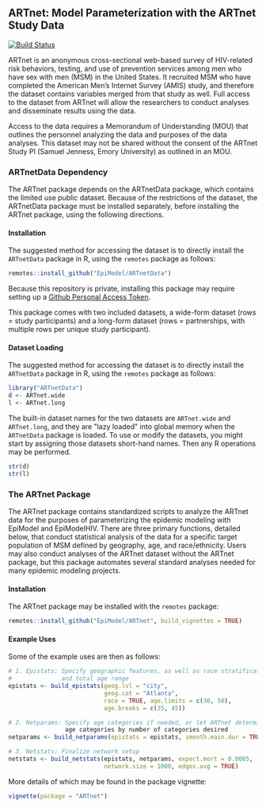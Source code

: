 ## ARTnet: Model Parameterization with the ARTnet Study Data
[![Build Status](https://travis-ci.com/EpiModel/ARTnet.svg?branch=master)](https://travis-ci.com/EpiModel/ARTnet)

ARTnet is an anonymous cross-sectional web-based survey of HIV-related risk behaviors, testing, and use of 
prevention services among men who have sex with men (MSM) in the United States. It recruited MSM who have 
completed the American Men’s Internet Survey (AMIS) study, and therefore the dataset contains variables 
merged from that study as well. Full access to the dataset from ARTnet will allow the researchers to conduct 
analyses and disseminate results using the data. 

Access to the data requires a Memorandum of Understanding (MOU) that outlines the personnel analyzing the data 
and purposes of the data analyses. This dataset may not be shared without the consent of the ARTnet Study PI 
(Samuel Jenness, Emory University) as outlined in an MOU. 

### ARTnetData Dependency

The ARTnet package depends on the ARTnetData package, which contains the limited use public dataset. Because of the 
restrictions of the dataset, the ARTnetData package must be installed separately, before installing the ARTnet package, 
using the following directions.

#### Installation
The suggested method for accessing the dataset is to directly install the `ARTnetData` package in R, using 
the `remotes` package as follows:
```r
remotes::install_github("EpiModel/ARTnetData")
```
Because this repository is private, installing this package may require setting up a 
[Github Personal Access Token](https://help.github.com/articles/creating-a-personal-access-token-for-the-command-line/).

This package comes with two included datasets, a wide-form dataset (rows = study participants) and a 
long-form dataset (rows = partnerships, with multiple rows per unique study participant).

#### Dataset Loading
The suggested method for accessing the dataset is to directly install the `ARTnetData` package in R, using 
the `remotes` package as follows:
```r
library("ARTnetData")
d <- ARTnet.wide
l <- ARTnet.long
```

The built-in dataset names for the two datasets are `ARTnet.wide` and `ARTnet.long`, and they are "lazy loaded" 
into global memory when the `ARTnetData` package is loaded. To use or modify the datasets, you might start by 
assigning those datasets short-hand names. Then any R operations may be performed. 

```r
str(d)
str(l)
```

### The ARTnet Package
The ARTnet package contains standardized scripts to analyze the ARTnet data for the purposes of parameterizing 
the epidemic modeling with EpiModel and EpiModelHIV. There are three primary functions, detailed below, 
that conduct statistical analysis of the data for a specific target population of MSM defined by geography, 
age, and race/ethnicity. Users may also conduct analyses of the ARTnet dataset without the ARTnet package, but
this package automates several standard analyses needed for many epidemic modeling projects.

#### Installation
The ARTnet package may be installed with the `remotes` package:
```r
remotes::install_github("EpiModel/ARTnet", build_vignettes = TRUE)
```

#### Example Uses
Some of the example uses are then as follows:

```r
# 1. Epistats: Specify geographic features, as well as race stratification 
#              and total age range
epistats <- build_epistats(geog.lvl = "city", 
                           geog.cat = "Atlanta", 
                           race = TRUE, age.limits = c(30, 50),
                           age.breaks = c(35, 45))

# 2. Netparams: Specify age categories if needed, or let ARTnet determine 
                age categories by number of categories desired
netparams <- build_netparams(epistats = epistats, smooth.main.dur = TRUE)

# 3. Netstats: Finalize network setup 
netstats <- build_netstats(epistats, netparams, expect.mort = 0.0005, 
                           network.size = 1000, edges.avg = TRUE)
```

More details of which may be found in the package vignette:
```r
vignette(package = "ARTnet")
```
